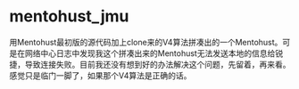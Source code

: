 # mentohust_jmu

用Mentohust最初版的源代码加上clone来的V4算法拼凑出的一个Mentohust。可是在网络中心日志中发现我这个拼凑出来的Mentohust无法发送本地的信息给锐捷，导致连接失败。目前我还没有想到好的办法解决这个问题，先留着，再来看。感觉只是临门一脚了，如果那个V4算法是正确的话。

